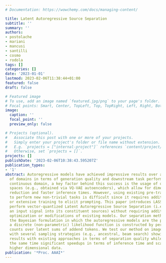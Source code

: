 ```yaml
---
# Documentation: https://wowchemy.com/docs/managing-content/

title: Latent Autoregressive Source Separation
subtitle: ''
summary: ''
authors:
- postolache
- mariani
- mancusi
- santilli
- cosmo
- rodola
tags: []
categories: []
date: '2023-01-01'
lastmod: 2023-02-06T11:38:44+01:00
featured: false
draft: false

# Featured image
# To use, add an image named `featured.jpg/png` to your page's folder.
# Focal points: Smart, Center, TopLeft, Top, TopRight, Left, Right, BottomLeft, Bottom, BottomRight.
image:
  caption: ''
  focal_point: ''
  preview_only: false

# Projects (optional).
#   Associate this post with one or more of your projects.
#   Simply enter your project's folder or file name without extension.
#   E.g. `projects = ["internal-project"]` references `content/project/deep-learning/index.md`.
#   Otherwise, set `projects = []`.
projects: []
publishDate: '2023-02-06T10:38:43.595207Z'
publication_types:
- '1'
abstract: Autoregressive models have achieved impressive results over a wide range
  of domains in terms of generation quality and downstream task performance. In the
  continuous domain, a key factor behind this success is the usage of quantized latent
  spaces (e.g., obtained via VQ-VAE autoencoders), which allow for dimensionality
  reduction and faster inference times. However, using existing pre-trained models
  to perform new non-trivial tasks is difficult since it requires additional fine-tuning
  or extensive training to elicit prompting. This paper introduces LASS as a way to
  perform vector-quantized Latent Autoregressive Source Separation (i.e., de-mixing
  an input signal into its constituent sources) without requiring additional gradient-based
  optimization or modifications of existing models. Our separation method relies on
  the Bayesian formulation in which the autoregressive models are the priors, and
  a discrete (non-parametric) likelihood function is constructed by performing frequency
  counts over latent sums of addend tokens. We test our method on images and audio
  with several sampling strategies (e.g., ancestral, beam search) showing competitive
  results with existing approaches in terms of separation quality while offering at
  the same time significant speedups in terms of inference time and scalability to
  higher dimensional data.
publication: '*Proc. AAAI*'
---
```

